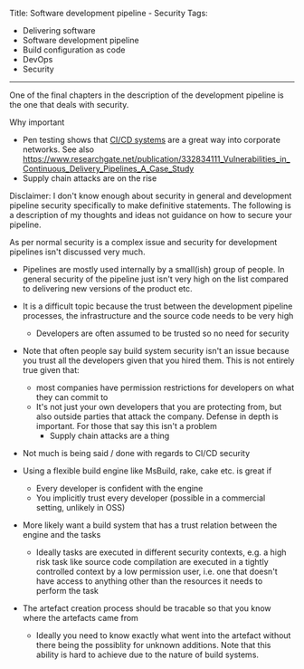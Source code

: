 Title: Software development pipeline - Security
Tags:
  - Delivering software
  - Software development pipeline
  - Build configuration as code
  - DevOps
  - Security
---

One of the final chapters in the description of the development pipeline is the one that deals with
security.

Why important

- Pen testing shows that [CI/CD systems](https://www.blackhat.com/docs/eu-15/materials/eu-15-Mittal-Continuous-Intrusion-Why-CI-Tools-Are-An-Attackers-Best-Friend.pdf) are a great way into corporate networks. See also https://www.researchgate.net/publication/332834111_Vulnerabilities_in_Continuous_Delivery_Pipelines_A_Case_Study
- Supply chain attacks are on the rise


Disclaimer: I don't know enough about security in general and development pipeline security specifically
to make definitive statements. The following is a description of my thoughts and ideas not guidance
on how to secure your pipeline.



As per normal security is a complex issue and security for development pipelines isn't discussed
very much.

- Pipelines are mostly used internally by a small(ish) group of people. In general security of the
  pipeline just isn't very high on the list compared to delivering new versions of the product etc.
- It is a difficult topic because the trust between the development pipeline processes, the infrastructure
  and the source code needs to be very high
  - Developers are often assumed to be trusted so no need for security


- Note that often people say build system security isn't an issue because you trust all the developers
  given that you hired them. This is not entirely true given that:
  - most companies have permission restrictions for developers on what they can commit to
  - It's not just your own developers that you are protecting from, but also outside parties that
    attack the company. Defense in depth is important. For those that say this isn't a problem
    - Supply chain attacks are a thing
- Not much is being said / done with regards to CI/CD security


- Using a flexible build engine like MsBuild, rake, cake etc. is great if
  - Every developer is confident with the engine
  - You implicitly trust every developer (possible in a commercial setting, unlikely in OSS)

- More likely want a build system that has a trust relation between the engine and the tasks
  - Ideally tasks are executed in different security contexts, e.g. a high risk task like source
    code compilation are executed in a tightly controlled context by a low permission user, i.e.
    one that doesn't have access to anything other than the resources it needs to perform the task

- The artefact creation process should be tracable so that you know where the artefacts came from
  - Ideally you need to know exactly what went into the artefact without there being the possiblity
    for unknown additions. Note that this ability is hard to achieve due to the nature of
    build systems.
